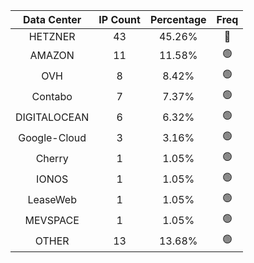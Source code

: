 | Data Center | IP Count | Percentage | Freq |
|:------------:|:--------:|:-----------:|:-----:|
| HETZNER | 43 | 45.26% | 🔴 |
| AMAZON | 11 | 11.58% | 🟢 |
| OVH | 8 | 8.42% | 🟢 |
| Contabo | 7 | 7.37% | 🟢 |
| DIGITALOCEAN | 6 | 6.32% | 🟢 |
| Google-Cloud | 3 | 3.16% | 🟢 |
| Cherry | 1 | 1.05% | 🟢 |
| IONOS | 1 | 1.05% | 🟢 |
| LeaseWeb | 1 | 1.05% | 🟢 |
| MEVSPACE | 1 | 1.05% | 🟢 |
| OTHER | 13 | 13.68% | 🟢 |